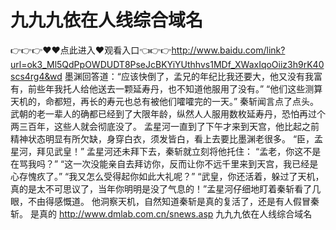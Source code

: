 # 九九九依在人线综合域名
👉👉👉♥♥点此进入♥观看入口👈👉👉http://www.baidu.com/link?url=ok3_Ml5QdPpOWDUDT8PseJcBKYiYUthhvs1MDf_XWaxIqoOiiz3h9rK40scs4rg4&wd
墨渊回答道：“应该快倒了，孟兄的年纪比我还要大，他又没有我富有，前些年我托人给他送去一颗延寿丹，也不知道他服用了没有。”
    “他们这些测算天机的，命都短，再长的寿元也总有被他们嚯嚯完的一天。”
    秦斩闻言点了点头。
    武朝的老一辈人的确都已经到了大限年龄，纵然人人服用数枚延寿丹，恐怕再过个两三百年，这些人就会彻底没了。
    孟星河一直到了下午才来到天宫，他比起之前精神状态明显有所欠缺，身穿白衣，须发皆白，看上去要比墨渊老很多。
    “臣，孟星河，拜见武皇！”
    孟星河还未拜下去，秦斩就立刻将他托住：
    “孟老，你这不是在骂我吗？”
    “这一次没能亲自去拜访你，反而让你不远千里来到天宫，我已经是心存愧疚了。”
    “我又怎么受得起你如此大礼呢？”
    “武皇，你还活着，躲过了天机，真的是太不可思议了，当年你明明是没了气息的！”孟星河仔细地盯着秦斩看了几眼，不由得感慨道。
    他洞察天机，自然知道秦斩是真的复活了，还是有人假冒秦斩。
    是真的
http://www.dmlab.com.cn/snews.asp
九九九依在人线综合域名
